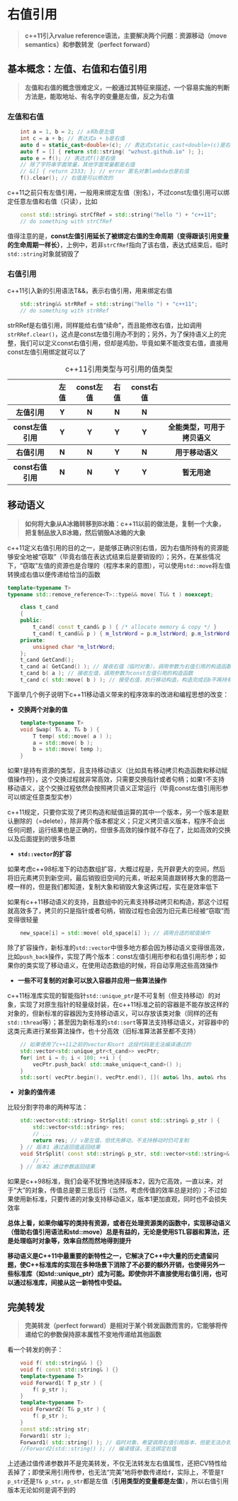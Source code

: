 # 右值引用

> **c++11引入rvalue reference语法，主要解决两个问题：资源移动（move semantics）和参数转发（perfect forward）**

## 基本概念：左值、右值和右值引用

> **左值和右值的概念很难定义，一般通过其特征来描述，一个容易实施的判断方法是，能取地址、有名字的变量是左值，反之为右值**

### 左值和右值

```cpp
	int a = 1, b = 2; // a和b是左值
	int c = a + b; // 表达式a + b是右值
	auto d = static_cast<double>(c); // 表达式static_cast<double>(c)是右值
	auto f = [] { return std::string( "wzhust.github.io" ); };
	auto e = f(); // 表达式f()是右值
	// 除了字符串字面常量，其他字面常量都是右值
	// &[] { return 2333; }; // error 匿名对象lambda也是右值
	f().clear(); // 右值是可以修改的
```

c++11之前只有左值引用，一般用来绑定左值（别名），不过const左值引用可以绑定任意左值和右值（只读），比如
```cpp
	const std::string& strCfRef = std::string("hello ") + "c++11";
	// do something with strCfRef
```
值得注意的是，**const左值引用延长了被绑定右值的生命周期（变得跟该引用变量的生命周期一样长）**，上例中，若非`strCfRef`指向了该右值，表达式结束后，临时`std::string`对象就销毁了

### 右值引用

c++11引入新的引用语法T&&，表示右值引用，用来绑定右值
```cpp
	std::string&& strRRef = std::string("hello ") + "c++11";
	// do something with strRRef
```
strRRef是右值引用，同样能给右值“续命”，而且能修改右值，比如调用`strRRef.clear()`，这点是const左值引用办不到的；另外，为了保持语义上的完整，我们可以定义const右值引用，但却是鸡肋，毕竟如果不能改变右值，直接用const左值引用绑定就可以了

<table><caption>c++11引用类型与可引用的值类型</caption><tr><th></th><th>左值</th><th>const左值</th><th>右值</th><th>const右值</th><th></th></tr><tr><th>左值引用</th><th>Y</th><th>N</th><th>N</th><th>N</th><th></th></tr><tr><th>const左值引用</th><th>Y</th><th>Y</th><th>Y</th><th>Y</th><th>全能类型，可用于拷贝语义</th></tr><tr><th>右值引用</th><th>N</th><th>N</th><th>Y</th><th>N</th><th>用于移动语义</th></tr><tr><th>const右值引用</th><th>N</th><th>N</th><th>Y</th><th>Y</th><th>暂无用途</th></tr></table>

## 移动语义

> **如何将大象从A冰箱转移到B冰箱：c++11以前的做法是，复制一个大象，把复制品放入B冰箱，然后销毁A冰箱的大象**

c++11定义右值引用的目的之一，是能够正确识别右值，因为右值所持有的资源能够安全地被“窃取”（毕竟右值在表达式结束后是要销毁的）；另外，在某些情况下，“窃取”左值的资源也是合理的（程序本来的意图），可以使用`std::move`将左值转换成右值以便传递给恰当的函数

```cpp
template<typename T>
typename std::remove_reference<T>::type&& move( T&& t ) noexcept;
```

```cpp
	class t_cand
	{
	public:
		t_cand( const t_cand& p ) { /* allocate memory & copy */ }
		t_cand( t_cand&& p ) { m_lstrWord = p.m_lstrWord; p.m_lstrWord = nullptr;/* move(steal) */ }
	private:
		unsigned char *m_lstrWord;
	};
	t_cand GetCand();
	t_cand a( GetCand() ); // 接收右值（临时对象），调用参数为右值引用的构造函数
	t_cand b( a ); // 接收左值，调用参数为const左值引用的构造函数
	t_cand c( std::move( b ) ); // 接受右值，执行移动构造，构造完成后b不再持有资源（b.m_lstrWord == nullptr）
```

下面举几个例子说明下c++11移动语义带来的程序效率的改进和编程思想的改变：

- **交换两个对象的值**

```cpp
	template<typename T>
	void Swap( T& a, T& b ) {
		T temp( std::move( a ) );
		a = std::move( b );
		b = std::move( temp );
	}
```

如果`T`是持有资源的类型，且支持移动语义（比如具有移动拷贝构造函数和移动赋值操作符），这个交换过程就非常高效，只需要交换指针或者句柄；如果`T`不支持移动语义，这个交换过程依然会按照拷贝语义正常运行（毕竟const左值引用形参可以绑定任意类型实参）

c++11规定，只要你实现了拷贝构造和赋值运算的其中一个版本，另一个版本是默认删除的（=delete），除非两个版本都定义；只定义拷贝语义版本，程序不会出任何问题，运行结果也是正确的，但很多高效的操作就不存在了，比如高效的交换以及后面提到的很多场景

- **`std::vector`的扩容**

如果考虑c++98标准下的动态数组扩容，大概过程是，先开辟更大的空间，然后将旧元素拷贝到新空间，最后销毁旧空间的元素，听起来简直跟转移大象的思路一模一样的，但是我们都知道，复制大象和销毁大象这俩过程，实在是效率低下

如果有c++11移动语义的支持，且数组中的元素支持移动拷贝和构造，那这个过程就高效多了，拷贝的只是指针或者句柄，销毁过程也会因为旧元素已经被“窃取”而变得很轻量

```cpp
	new_space[i] = std::move( old_space[i] ); // 调用合适的赋值操作
```

除了扩容操作，新标准的`std::vector`中很多地方都会因为移动语义变得很高效，比如`push_back`操作，实现了两个版本：const左值引用形参和右值引用形参；如果你的类实现了移动语义，在使用动态数组的时候，将自动享用这些高效操作

- **一些不可复制的对象可以放入容器并应用一些算法操作**

c++11标准库实现的智能指针`std::unique_ptr`是不可复制（但支持移动）的对象，实现了对原生指针的轻量级封装，在c++11标准之前的容器是不能存放这样的对象的，但新标准的容器因为支持移动语义，可以存放该类对象（同样的还有`std::thread`等）；甚至因为新标准的`std::sort`等算法支持移动语义，对容器中的这类元素进行某些算法操作，也十分高效（旧标准算法甚至都不支持）

```cpp
	// 如果使用了c++11之前的vector和sort 这段代码是无法编译通过的
	std::vector<std::unique_ptr<t_cand>> vecPtr;
	for( int i = 0; i < 100; ++i ) {
		vecPtr.push_back( std::make_unique<t_cand>() );
	}
	std::sort( vecPtr.begin(), vecPtr.end(), []( auto& lhs, auto& rhs ) { return true; } );
```

- **对象的值传递**

比较分割字符串的两种写法：
```cpp
	std::vector<std::string> StrSplit( const std::string& p_str ) {
		std::vector<std::string> res;
		// ...
		return res; // v是左值，但优先移动，不支持移动时仍可复制
	} // 版本1 通过返回值返回结果
	void StrSplit( const std::string& p_str, std::vector<std::string>& p_res ) {
		// ...
	} // 版本2 通过参数返回结果
```

如果是c++98标准，我们会毫不犹豫地选择版本2，因为它高效，一直以来，对于“大”的对象，传值总是要三思后行（当然，考虑传值的效率总是对的）；不过如果使用新标准，只要传递的对象支持移动语义，版本1更加直观，同时也不会损失效率

**总体上看，如果你编写的类持有资源，或者在处理资源类的函数中，实现移动语义（借助右值引用语法和std::move）总是有益的，无论是使用STL容器和算法，还是处理临时对象等，效率自然而然地得到提升**

**移动语义是C++11中最重要的新特性之一，它解决了C++中大量的历史遗留问题，使C++标准库的实现在多种场景下消除了不必要的额外开销，也使得另外一些标准库（如std::unique_ptr）成为可能。即使你并不直接使用右值引用，也可以通过标准库，间接从这一新特性中受益。**

## 完美转发

> **完美转发（perfect forward）是相对于某个转发函数而言的，它能够将传递给它的参数保持原本属性不变地传递给其他函数**

看一个转发的例子：

```cpp
	void f( std::string&& ) {}
	void f( const std::string& ) {}
	template<typename T>
	void Forward1( T p_str ) {
		f( p_str );
	}
	template<typename T>
	void Forward2( T& p_str ) {
		f( p_str );
	}
	const std::string str;
	Forward1( str );
	Forward1( std::string() ); // 临时对象，希望调用右值引用版本，但是无法办到
	//Forward2(std::string() ); // 编译错误，无法绑定右值
```

上述通过值传递参数并不是完美转发，不仅无法转发左右值属性，还把CV特性给丢掉了；即使采用引用传参，也无法“完美”地将参数传递给`f`，实际上，不管是`T p_str`还是`T& p_str`，`p_str`都是左值（**引用类型的变量都是左值**），所以右值引用版本无论如何是调不到的

